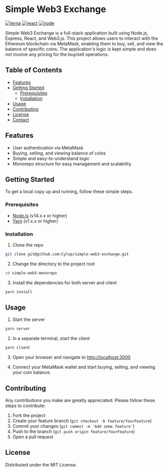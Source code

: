 # Simple Web3 Exchange

[![lerna](https://img.shields.io/badge/maintained%20with-lerna-cc00ff.svg)](https://lerna.js.org/) [![react](https://img.shields.io/badge/frontend-react-blue.svg)](https://reactjs.org/) [![node](https://img.shields.io/badge/backend-node-green.svg)](https://nodejs.org/en/)

Simple Web3 Exchange is a full-stack application built using Node.js, Express, React, and Web3.js. This project allows users to interact with the Ethereum blockchain via MetaMask, enabling them to buy, sell, and view the balance of specific coins. The application's logic is kept simple and does not involve any pricing for the buy/sell operations.

## Table of Contents

- [Features](#features)
- [Getting Started](#getting-started)
  - [Prerequisites](#prerequisites)
  - [Installation](#installation)
- [Usage](#usage)
- [Contributing](#contributing)
- [License](#license)
- [Contact](#contact)

## Features

- User authentication via MetaMask
- Buying, selling, and viewing balance of coins
- Simple and easy-to-understand logic
- Monorepo structure for easy management and scalability

## Getting Started

To get a local copy up and running, follow these simple steps.

### Prerequisites

- [Node.js](https://nodejs.org/en/download/) (v14.x.x or higher)
- [Yarn](https://yarnpkg.com/) (v1.x.x or higher)

### Installation

1. Clone the repo

```bash
git clone git@github.com:Cylop/simple-web3-exchange.git
```

2. Change the directory to the project root

```bash
cd simple-web3-monorepo
```

3. Install the dependencies for both server and client

```bash
yarn install
```

## Usage

1. Start the server

```bash
yarn server
```

2. In a separate terminal, start the client

```bash
yarn client
```

3. Open your browser and navigate to [http://localhost:3000](http://localhost:3000)

4. Connect your MetaMask wallet and start buying, selling, and viewing your coin balance.

## Contributing

Any contributions you make are greatly appreciated. Please follow these steps to contribute:

1. Fork the project
2. Create your feature branch (`git checkout -b feature/YourFeature`)
3. Commit your changes (`git commit -m 'Add some feature'`)
4. Push to the branch (`git push origin feature/YourFeature`)
5. Open a pull request

## License

Distributed under the MIT License.

